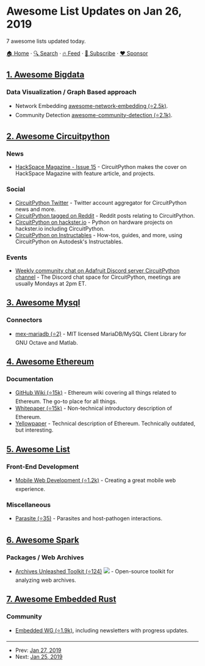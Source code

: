 # Awesome List Updates on Jan 26, 2019

7 awesome lists updated today.

[🏠 Home](/README.md) · [🔍 Search](https://www.trackawesomelist.com/search/) · [🔥 Feed](https://www.trackawesomelist.com/rss.xml) · [📮 Subscribe](https://trackawesomelist.us17.list-manage.com/subscribe?u=d2f0117aa829c83a63ec63c2f&id=36a103854c) · [❤️  Sponsor](https://github.com/sponsors/theowenyoung)



## [1. Awesome Bigdata](/content/newTendermint/awesome-bigdata/README.md)

### Data Visualization / Graph Based approach

*   Network Embedding [awesome-network-embedding (⭐2.5k)](https://github.com/chihming/awesome-network-embedding).
*   Community Detection [awesome-community-detection (⭐2.1k)](https://github.com/benedekrozemberczki/awesome-community-detection).

## [2. Awesome Circuitpython](/content/adafruit/awesome-circuitpython/README.md)

### News

*   [HackSpace Magazine - Issue 15](https://blog.adafruit.com/2019/01/24/issue-15-hackspace-magazine-circuitpython-hackspacemag-by-ben-everard-ben_everard-circuitpython-circuitpython-madewithmu/) - CircuitPython makes the cover on HackSpace Magazine with feature article, and projects.

### Social

*   [CircuitPython Twitter](https://twitter.com/circuitpython) - Twitter account aggregator for CircuitPython news and more.
*   [CircuitPython tagged on Reddit](https://www.reddit.com/domain/adafruit.com/search?q=circuit+python\&sort=new\&t=week) - Reddit posts relating to CircuitPython.
*   [CircuitPython on hackster.io](https://blog.adafruit.com/2019/01/15/python-on-hardware-community-hub-on-hackster-io-hacksterio/) - Python on hardware projects on hackster.io including CircuitPython.
*   [CircuitPython on Instructables](https://www.instructables.com/howto/circuitpython/) - How-tos, guides, and more, using CircuitPython on Autodesk's Instructables.

### Events

*   [Weekly community chat on Adafruit Discord server CircuitPython channel](https://discord.gg/EAeBY6x) - The Discord chat space for CircuitPython, meetings are usually Mondays at 2pm ET.

## [3. Awesome Mysql](/content/shlomi-noach/awesome-mysql/README.md)

### Connectors

*   [mex-mariadb (⭐2)](https://github.com/markuman/mex-mariadb) - MIT licensed MariaDB/MySQL Client Library for GNU Octave and Matlab.

## [4. Awesome Ethereum](/content/ttumiel/Awesome-Ethereum/README.md)

### Documentation

*   [GitHub Wiki (⭐15k)](https://github.com/ethereum/wiki/wiki) - Ethereum wiki covering all things related to Ethereum. The go-to place for all things.
*   [Whitepaper (⭐15k)](https://github.com/ethereum/wiki/wiki/White-Paper) - Non-technical introductory description of Ethereum.
*   [Yellowpaper](https://ethereum.github.io/yellowpaper/paper.pdf) - Technical description of Ethereum. Technically outdated, but interesting.

## [5. Awesome List](/content/sindresorhus/awesome/README.md)

### Front-End Development

*   [Mobile Web Development (⭐1.2k)](https://github.com/myshov/awesome-mobile-web-development#readme) - Creating a great mobile web experience.

### Miscellaneous

*   [Parasite (⭐35)](https://github.com/ecohealthalliance/awesome-parasite#readme) - Parasites and host-pathogen interactions.

## [6. Awesome Spark](/content/awesome-spark/awesome-spark/README.md)

### Packages / Web Archives

*   [Archives Unleashed Toolkit (⭐124)](https://github.com/archivesunleashed/aut) <img src="https://img.shields.io/github/last-commit/archivesunleashed/aut.svg"> -  Open-source toolkit for analyzing web archives.

## [7. Awesome Embedded Rust](/content/rust-embedded/awesome-embedded-rust/README.md)

### Community

*   [Embedded WG (⭐1.9k)](https://github.com/rust-embedded/wg/), including newsletters with progress updates.

---

- Prev: [Jan 27, 2019](/content/2019/01/27/README.md)
- Next: [Jan 25, 2019](/content/2019/01/25/README.md)